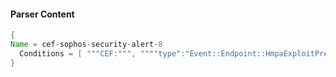 #### Parser Content
```Java
{
Name = cef-sophos-security-alert-8
  Conditions = [ """CEF:""", """"type":"Event::Endpoint::HmpaExploitPrevented"""" ]
}
```